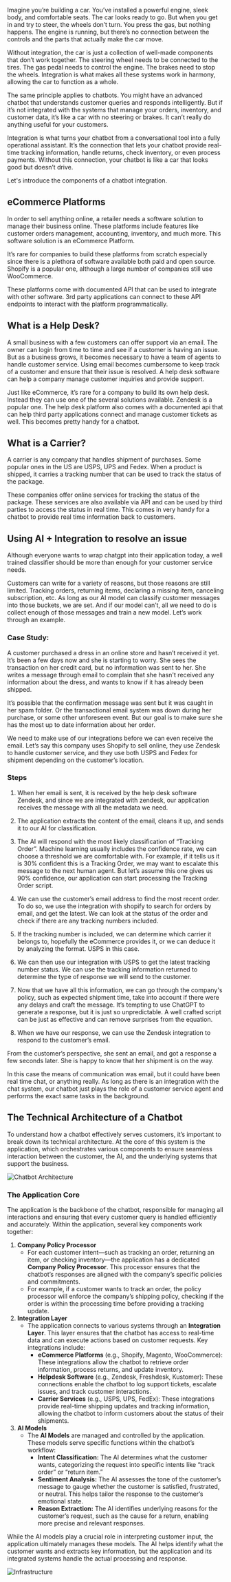 Imagine you’re building a car. You’ve installed a powerful engine, sleek body, and comfortable seats. The car looks ready to go. But when you get in and try to steer, the wheels don’t turn. You press the gas, but nothing happens. The engine is running, but there’s no connection between the controls and the parts that actually make the car move.

Without integration, the car is just a collection of well-made components that don’t work together. The steering wheel needs to be connected to the tires. The gas pedal needs to control the engine. The brakes need to stop the wheels. Integration is what makes all these systems work in harmony, allowing the car to function as a whole.

The same principle applies to chatbots. You might have an advanced chatbot that understands customer queries and responds intelligently. But if it’s not integrated with the systems that manage your orders, inventory, and customer data, it’s like a car with no steering or brakes. It can’t really do anything useful for your customers.

Integration is what turns your chatbot from a conversational tool into a fully operational assistant. It’s the connection that lets your chatbot provide real-time tracking information, handle returns, check inventory, or even process payments. Without this connection, your chatbot is like a car that looks good but doesn’t drive.

Let's introduce the components of a chatbot integration.

## eCommerce Platforms

In order to sell anything online, a retailer needs a software solution to manage their business online. These platforms include features like customer orders management, accounting, inventory, and much more. This software solution is an eCommerce Platform.

It’s rare for companies to build these platforms from scratch especially since there is a plethora of software available both paid and open source. Shopify is a popular one, although a large number of companies still use WooCommerce.

These platforms come with documented API that can be used to integrate with other software. 3rd party applications can connect to these API endpoints to interact with the platform programmatically. 

## What is a Help Desk?

A small business with a few customers can offer support via an email. The owner can login from time to time and see if a customer is having an issue. But as a business grows, it becomes necessary to have a team of agents to handle customer service. Using email becomes cumbersome to keep track of a customer and ensure that their issue is resolved. A help desk software can help a company manage customer inquiries and provide support.

Just like eCommerce, it’s rare for a company to build its own help desk. Instead they can use one of the several solutions available. Zendesk is a popular one. The help desk platform also comes with a documented api that can help third party applications connect and manage customer tickets as well. This becomes pretty handy for a chatbot.

## What is a Carrier?

A carrier is any company that handles shipment of purchases. Some popular ones in the US are USPS, UPS and Fedex. When a product is shipped, it carries a tracking number that can be used to track the status of the package.

These companies offer online services for tracking the status of the package. These services are also available via API and can be used by third parties to access the status in real time. This comes in very handy for a chatbot to provide real time information back to customers.

## Using AI \+ Integration to resolve an issue

Although everyone wants to wrap chatgpt into their application today, a well trained classifier should be more than enough for your customer service needs. 

Customers can write for a variety of reasons, but those reasons are still limited. Tracking orders, returning items, declaring a missing item, canceling subscription, etc. As long as our AI model can classify customer messages into those buckets, we are set. And if our model can’t, all we need to do is collect enough of those messages and train a new model. Let’s work through an example.

### Case Study: 

A customer purchased a dress in an online store and hasn’t received it yet. It’s been a few days now and she is starting to worry. She sees the transaction on her credit card, but no information was sent to her. She writes a message through email to complain that she hasn't received any information about the dress, and wants to know if it has already been shipped.

It’s possible that the confirmation message was sent but it was caught in her spam folder. Or the transactional email system was down during her purchase, or some other unforeseen event. But our goal is to make sure she has the most up to date information about her order.

We need to make use of our integrations before we can even receive the email. Let’s say this company uses Shopify to sell online, they use Zendesk to handle customer service, and they use both USPS and Fedex for shipment depending on the customer’s location.

<div class="block-instruct">

### Steps

1. When her email is sent, it is received by the help desk software Zendesk, and since we are integrated with zendesk, our application receives the message with all the metadata we need.

2. The application extracts the content of the email, cleans it up, and sends it to our AI for classification.

3. The AI will respond with the most likely classification of “Tracking Order”. Machine learning usually includes the confidence rate, we can choose a threshold we are comfortable with. For example, if it tells us it is 30% confident this is a Tracking Order, we may want to escalate this message to the next human agent. But let’s assume this one gives us 90% confidence, our application can start processing the Tracking Order script.

4. We can use the customer’s email address to find the most recent order. To do so, we use the integration with shopify to search for orders by email, and get the latest. We can look at the status of the order and check if there are any tracking numbers included.

5. If the tracking number is included, we can determine which carrier it belongs to, hopefully the eCommerce provides it, or we can deduce it by analyzing the format. USPS in this case.

6. We can then use our integration with USPS to get the latest tracking number status. We can use the tracking information returned to determine the type of response we will send to the customer.

7. Now that we have all this information, we can go through the company's policy, such as expected shipment time, take into account if there were any delays and craft the message. It’s tempting to use ChatGPT to generate a response, but it is just so unpredictable. A well crafted script can be just as effective and can remove surprises from the equation.

8. When we have our response, we can use the Zendesk integration to respond to the customer’s email.

</div>

From the customer’s perspective, she sent an email, and got a response a few seconds later. She is happy to know that her shipment is on the way. 

In this case the means of communication was email, but it could have been real time chat, or anything really. As long as there is an integration with the chat system, our chatbot just plays the role of a customer service agent and performs the exact same tasks in the background.

## The Technical Architecture of a Chatbot

To understand how a chatbot effectively serves customers, it’s important to break down its technical architecture. At the core of this system is the application, which orchestrates various components to ensure seamless interaction between the customer, the AI, and the underlying systems that support the business.

![Chatbot Architecture](./asset/images/chatbot.svg)

### The Application Core

The application is the backbone of the chatbot, responsible for managing all interactions and ensuring that every customer query is handled efficiently and accurately. Within the application, several key components work together:

1. **Company Policy Processor**  
   * For each customer intent—such as tracking an order, returning an item, or checking inventory—the application has a dedicated **Company Policy Processor**. This processor ensures that the chatbot’s responses are aligned with the company’s specific policies and commitments.  
   * For example, if a customer wants to track an order, the policy processor will enforce the company’s shipping policy, checking if the order is within the processing time before providing a tracking update.  
2. **Integration Layer**  
   * The application connects to various systems through an **Integration Layer**. This layer ensures that the chatbot has access to real-time data and can execute actions based on customer requests. Key integrations include:  
     * **eCommerce Platforms** (e.g., Shopify, Magento, WooCommerce): These integrations allow the chatbot to retrieve order information, process returns, and update inventory.  
     * **Helpdesk Software** (e.g., Zendesk, Freshdesk, Kustomer): These connections enable the chatbot to log support tickets, escalate issues, and track customer interactions.  
     * **Carrier Services** (e.g., USPS, UPS, FedEx): These integrations provide real-time shipping updates and tracking information, allowing the chatbot to inform customers about the status of their shipments.  
3. **AI Models**  
   * The **AI Models** are managed and controlled by the application. These models serve specific functions within the chatbot’s workflow:  
     * **Intent Classification:** The AI determines what the customer wants, categorizing the request into specific intents like “track order” or “return item.”  
     * **Sentiment Analysis:** The AI assesses the tone of the customer’s message to gauge whether the customer is satisfied, frustrated, or neutral. This helps tailor the response to the customer’s emotional state.  
     * **Reason Extraction:** The AI identifies underlying reasons for the customer’s request, such as the cause for a return, enabling more precise and relevant responses.

While the AI models play a crucial role in interpreting customer input, the application ultimately manages these models. The AI helps identify what the customer wants and extracts key information, but the application and its integrated systems handle the actual processing and response.

![Infrastructure](./asset/images/infrastructure.svg)